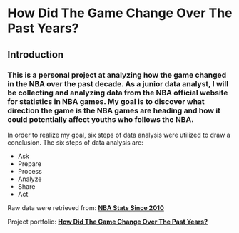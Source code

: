 # How Did The Game Change Over The Past Years?

## Introduction

### This is a personal project at analyzing how the game changed in the NBA over the past decade. As a junior data analyst, I will be collecting and analyzing data from the NBA official website for statistics in NBA games. My goal is to discover what direction the game is the NBA games are heading and how it could potentially affect youths who follows the NBA.

In order to realize my goal, six steps of data analysis were utilized to draw a conclusion. The six steps of data analysis are:
- Ask
- Prepare
- Process
- Analyze
- Share
- Act

Raw data were retrieved from: **<a href="https://www.nba.com/stats/alltime-leaders" rel="nofollow">NBA Stats Since 2010</a>**

Project portfolio: **<a href="https://medium.com/@calvin_huang97/google-data-analytics-certificate-capstone-project-3e9fae105cfa" rel="nofollow">How Did The Game Change Over The Past Years?</a>**
